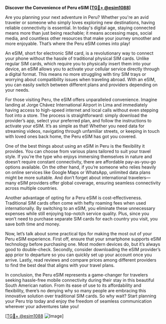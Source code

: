 **Discover the Convenience of Peru eSIM [[TG💪+ @esim1088](https://t.me/s/esim1088)]**

Are you planning your next adventure in Peru? Whether you're an avid traveler or someone who simply loves exploring new destinations, having reliable connectivity is essential. In today's digital age, staying connected means more than just being reachable; it means accessing maps, social media, and countless other resources that make your journey smoother and more enjoyable. That’s where the Peru eSIM comes into play!

An eSIM, short for electronic SIM card, is a revolutionary way to connect your phone without the hassle of traditional physical SIM cards. Unlike regular SIM cards, which require you to physically insert them into your device, an eSIM allows you to activate your cellular service directly through a digital format. This means no more struggling with tiny SIM trays or worrying about compatibility issues when traveling abroad. With an eSIM, you can easily switch between different plans and providers depending on your needs.

For those visiting Peru, the eSIM offers unparalleled convenience. Imagine landing at Jorge Chávez International Airport in Lima and immediately having access to high-speed internet and local calls without even stepping foot into a store. The process is straightforward: simply download the provider’s app, select your preferred plan, and follow the instructions to activate your eSIM. It’s as simple as that! Whether you need data for streaming videos, navigating through unfamiliar streets, or keeping in touch with loved ones back home, the Peru eSIM has got you covered.

One of the best things about using an eSIM in Peru is the flexibility it provides. You can choose from various plans tailored to suit your travel style. If you’re the type who enjoys immersing themselves in nature and doesn’t require constant connectivity, there are affordable pay-as-you-go options available. On the other hand, if you’re someone who relies heavily on online services like Google Maps or WhatsApp, unlimited data plans might be more suitable. And don’t forget about international travelers—many eSIM providers offer global coverage, ensuring seamless connectivity across multiple countries.

Another advantage of opting for a Peru eSIM is cost-effectiveness. Traditional SIM cards often come with hefty roaming fees when used internationally. By switching to an eSIM, you eliminate these unnecessary expenses while still enjoying top-notch service quality. Plus, since you won’t need to purchase separate SIM cards for each country you visit, you save both time and money.

Now, let’s talk about some practical tips for making the most out of your Peru eSIM experience. First off, ensure that your smartphone supports eSIM technology before purchasing one. Most modern devices do, but it’s always good to double-check. Secondly, consider downloading the eSIM provider’s app prior to departure so you can quickly set up your account once you arrive. Lastly, read reviews and compare prices among different providers to find the best deal that aligns with your travel plans.

In conclusion, the Peru eSIM represents a game-changer for travelers seeking hassle-free mobile connectivity during their stay in this beautiful South American nation. From its ease of use to its affordability and flexibility, there’s no denying why so many people are embracing this innovative solution over traditional SIM cards. So why wait? Start planning your Peru trip today and enjoy the freedom of seamless communication wherever your adventures take you!

[[TG💪+ @esim1088](https://t.me/s/esim1088) ![Image](https://i.postimg.cc/Y0z9fWf4/image.png)]